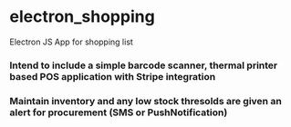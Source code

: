 # electron_shopping
Electron JS App for shopping list


### Intend to include a simple barcode scanner, thermal printer based POS application with Stripe integration
### Maintain inventory and any low stock thresolds are given an alert for procurement (SMS or PushNotification)
